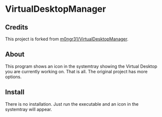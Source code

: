 # VirtualDesktopManager

## Credits

This project is forked from [m0ngr31/VirtualDesktopManager](https://github.com/m0ngr31/VirtualDesktopManager).

## About

This program shows an icon in the systemtray showing the Virtual Desktop you are currently working on. That is all. The original project has more options.

## Install

There is no installation. Just run the executable and an icon in the systemtray will appear.